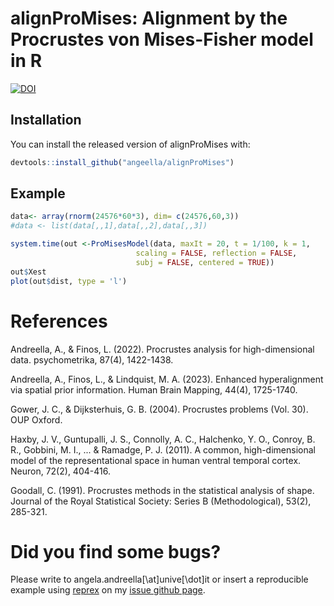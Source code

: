 # alignProMises: Alignment by the Procrustes von Mises-Fisher model in R
 
 [![DOI](https://zenodo.org/badge/290147620.svg)](https://zenodo.org/badge/latestdoi/290147620)

 
## Installation

You can install the released version of alignProMises with:

``` r
devtools::install_github("angeella/alignProMises")
``` 
 
## Example 
 
```r
data<- array(rnorm(24576*60*3), dim= c(24576,60,3))
#data <- list(data[,,1],data[,,2],data[,,3])

system.time(out <-ProMisesModel(data, maxIt = 20, t = 1/100, k = 1,
                            scaling = FALSE, reflection = FALSE, 
                            subj = FALSE, centered = TRUE))
out$Xest
plot(out$dist, type = 'l')
```

# References

Andreella, A., & Finos, L. (2022). Procrustes analysis for high-dimensional data. psychometrika, 87(4), 1422-1438.

Andreella, A., Finos, L., & Lindquist, M. A. (2023). Enhanced hyperalignment via spatial prior information. Human Brain Mapping, 44(4), 1725-1740.

Gower, J. C., & Dijksterhuis, G. B. (2004). Procrustes problems (Vol. 30). OUP Oxford.

Haxby, J. V., Guntupalli, J. S., Connolly, A. C., Halchenko, Y. O., Conroy, B. R., Gobbini, M. I., ... & Ramadge, P. J. (2011). A common, high-dimensional model of the representational space in human ventral temporal cortex. Neuron, 72(2), 404-416.

Goodall, C. (1991). Procrustes methods in the statistical analysis of shape. Journal of the Royal Statistical Society: Series B (Methodological), 53(2), 285-321.

# Did you find some bugs?

Please write to angela.andreella[\at]unive[\dot]it or insert a reproducible example using [reprex](https://github.com/tidyverse/reprex) on my [issue github page](https://github.com/angeella/alignProMises/issues).
